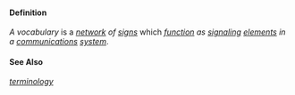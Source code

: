 #### Definition

*A vocabulary* is a *[network](https://github.com/gcassel/Modular-Organization-Terminology/blob/master/terms/network.md) of [signs](https://github.com/gcassel/Modular-Organization-Terminology/blob/master/terms/sign.md)* which *[function](https://github.com/gcassel/Modular-Organization-Terminology/blob/master/terms/function.md) as [signaling](https://github.com/gcassel/Modular-Organization-Terminology/blob/master/terms/signal.md) [elements](https://github.com/gcassel/Modular-Organization-Terminology/blob/master/terms/element.md) in a [communications](https://github.com/gcassel/Modular-Organization-Terminology/blob/master/terms/communicate.md) [system](https://github.com/gcassel/Modular-Organization-Terminology/blob/master/terms/system.md)*.

#### See Also

*[terminology](https://github.com/gcassel/Modular-Organization-Terminology/blob/master/terms/terminology.md)*
